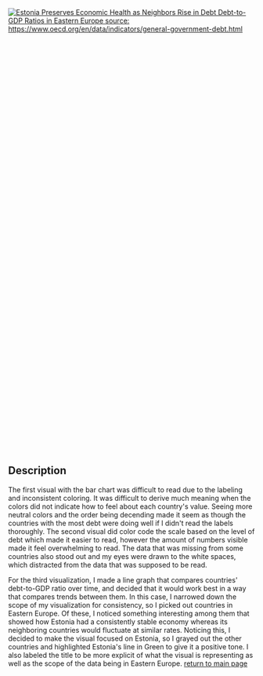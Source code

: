<div class='tableauPlaceholder' id='viz1725933760358' style='position: relative'>
  <noscript>
    <a href='#'>
      <img alt='Estonia Preserves Economic Health as Neighbors Rise in Debt Debt-to-GDP Ratios in Eastern Europe source: https://www.oecd.org/en/data/indicators/general-government-debt.html' 
           src='https://public.tableau.com/static/images/OE/OECDData2_17259337412860/Debt-to-GDPRatiosinEasternEurope/1_rss.png' 
           style='border: none' />
    </a>
  </noscript>
  <object class='tableauViz' width='100%' height='850'>
    <param name='host_url' value='https%3A%2F%2Fpublic.tableau.com%2F' />
    <param name='embed_code_version' value='3' /> 
    <param name='name' value='OECDData2_17259337412860/Debt-to-GDPRatiosinEasternEurope' />
    <param name='tabs' value='no' />
    <param name='toolbar' value='yes' />
    <param name='static_image' value='https://public.tableau.com/static/images/OE/OECDData2_17259337412860/Debt-to-GDPRatiosinEasternEurope/1.png' />
    <param name='animate_transition' value='yes' />
    <param name='display_static_image' value='yes' />
    <param name='display_spinner' value='yes' />
    <param name='display_overlay' value='yes' />
    <param name='display_count' value='yes' />
    <param name='language' value='en-US' />
    <param name='filter' value='publish=yes' />
  </object>
</div>

## Description
The first visual with the bar chart was difficult to read due to the labeling and inconsistent coloring. It was difficult to derive much meaning when the colors did not indicate how to feel about each country's value. Seeing more neutral colors and the order being decending made it seem as though the countries with the most debt were doing well if I didn't read the labels thoroughly. The second visual did color code the scale based on the level of debt which made it easier to read, however the amount of numbers visible made it feel overwhelming to read. The data that was missing from some countries also stood out and my eyes were drawn to the white spaces, which distracted from the data that was supposed to be read.

For the third visualization, I made a line graph that compares countries' debt-to-GDP ratio over time, and decided that it would work best in a way that compares trends between them. In this case, I narrowed down the scope of my visualization for consistency, so I picked out countries in Eastern Europe. Of these, I noticed something interesting among them that showed how Estonia had a consistently stable economy whereas its neighboring countries would fluctuate at similar rates. Noticing this, I decided to make the visual focused on Estonia, so I grayed out the other countries and highlighted Estonia's line in Green to give it a positive tone. I also labeled the title to be more explicit of what the visual is representing as well as the scope of the data being in Eastern Europe.
[return to main page](README.md)

